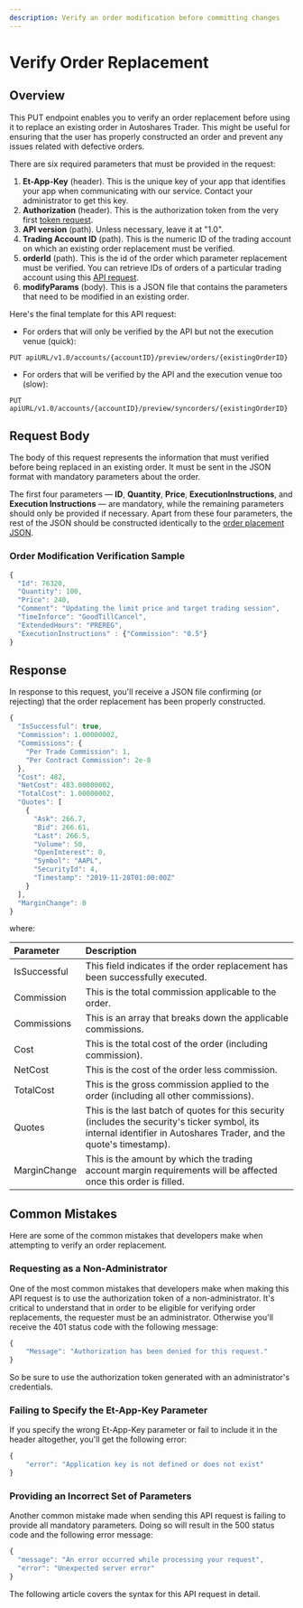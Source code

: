 ```yaml
---
description: Verify an order modification before committing changes
---
```


# Verify Order Replacement

## Overview

This PUT endpoint enables you to verify an order replacement before using it to replace an existing order in Autoshares Trader. This might be useful for ensuring that the user has properly constructed an order and prevent any issues related with defective orders.

There are six required parameters that must be provided in the request:

1. **Et-App-Key** \(header\). This is the unique key of your app that identifies your app when communicating with our service. Contact your administrator to get this key.
2. **Authorization** \(header\). This is the authorization token from the very first [token request](../../authentication/requesting-tokens/).
3. **API version** \(path\). Unless necessary, leave it at "1.0".
4. **Trading Account ID** \(path\). This is the numeric ID of the trading account on which an existing order replacement must be verified.
5. **orderId** \(path\). This is the id of the order which parameter replacement must be verified. You can retrieve IDs of orders of a particular trading account using this [API request](../get-filtered-orders/).
6. **modifyParams** \(body\). This is a JSON file that contains the parameters that need to be modified in an existing order. 

Here's the final template for this API request:

* For orders that will only be verified by the API but not the execution venue \(quick\):

```text
PUT apiURL/v1.0/accounts/{accountID}/preview/orders/{existingOrderID}
```

* For orders that will be verified by the API and the execution venue too \(slow\):

```text
PUT apiURL/v1.0/accounts/{accountID}/preview/syncorders/{existingOrderID}
```

## Request Body

The body of this request represents the information that must verified before being replaced in an existing order. It must be sent in the JSON format with mandatory parameters about the order.

The first four parameters — **ID**, **Quantity**, **Price**, **ExecutionInstructions**, and **Execution Instructions** — are mandatory, while the remaining parameters should only be provided if necessary. Apart from these four parameters, the rest of the JSON should be constructed identically to the [order placement JSON](../place-order/).

### Order Modification Verification Sample

```javascript
{
  "Id": 76320,
  "Quantity": 100,
  "Price": 240,
  "Comment": "Updating the limit price and target trading session",
  "TimeInforce": "GoodTillCancel",
  "ExtendedHours": "PREREG",
  "ExecutionInstructions" : {"Commission": "0.5"}
}
```

## Response

In response to this request, you'll receive a JSON file confirming \(or rejecting\) that the order replacement has been properly constructed.

```javascript
{
  "IsSuccessful": true,
  "Commission": 1.00000002,
  "Commissions": {
    "Per Trade Commission": 1,
    "Per Contract Commission": 2e-8
  },
  "Cost": 482,
  "NetCost": 483.00000002,
  "TotalCost": 1.00000002,
  "Quotes": [
    {
      "Ask": 266.7,
      "Bid": 266.61,
      "Last": 266.5,
      "Volume": 50,
      "OpenInterest": 0,
      "Symbol": "AAPL",
      "SecurityId": 4,
      "Timestamp": "2019-11-28T01:00:00Z"
    }
  ],
  "MarginChange": 0
}
```

where:

| Parameter | Description |
| :--- | :--- |
| IsSuccessful | This field indicates if the order replacement has been successfully executed. |
| Commission | This is the total commission applicable to the order. |
| Commissions | This is an array that breaks down the applicable commissions. |
| Cost | This is the total cost of the order \(including commission\). |
| NetCost | This is the cost of the order less commission. |
| TotalCost | This is the gross commission applied to the order \(including all other commissions\). |
| Quotes | This is the last batch of quotes for this security \(includes the security's ticker symbol, its internal identifier in Autoshares Trader, and the quote's timestamp\). |
| MarginChange | This is the amount by which the trading account margin requirements will be affected once this order is filled. |

## Common Mistakes

Here are some of the common mistakes that developers make when attempting to verify an order replacement.

### Requesting as a Non-Administrator

One of the most common mistakes that developers make when making this API request is to use the authorization token of a non-administrator. It's critical to understand that in order to be eligible for verifying order replacements, the requester must be an administrator. Otherwise you'll receive the 401 status code with the following message:

```javascript
{
    "Message": "Authorization has been denied for this request."
}
```

So be sure to use the authorization token generated with an administrator's credentials.

### Failing to Specify the Et-App-Key Parameter

If you specify the wrong Et-App-Key parameter or fail to include it in the header altogether, you'll get the following error:

```javascript
{
    "error": "Application key is not defined or does not exist"
}
```

### Providing an Incorrect Set of Parameters

Another common mistake made when sending this API request is failing to provide all mandatory parameters. Doing so will result in the 500 status code and the following error message:

```javascript
{
  "message": "An error occurred while processing your request",
  "error": "Unexpected server error"
}
```

The following article covers the syntax for this API request in detail.

